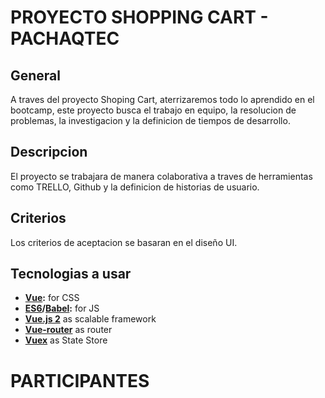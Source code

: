 # PROYECTO SHOPPING CART - PACHAQTEC

## General
A traves del proyecto Shoping Cart, aterrizaremos todo lo aprendido en el bootcamp, este proyecto busca el trabajo en equipo, la resolucion de problemas, la investigacion y la definicion de tiempos de desarrollo.

## Descripcion
El proyecto se trabajara de manera colaborativa a traves de herramientas como TRELLO, Github y la definicion de historias de usuario.

## Criterios 
Los criterios de aceptacion se basaran en el diseño UI.

## Tecnologias a usar
- __[Vue](http://sass-lang.com/):__ for CSS
- __[ES6](http://es6-features.org/)/[Babel](https://babeljs.io/):__ for JS
- __[Vue.js 2](https://vuejs.org/)__ as scalable framework
- __[Vue-router](https://router.vuejs.org/en/)__ as router
- __[Vuex](https://vuex.vuejs.org/en/intro.html)__ as State Store

# PARTICIPANTES

